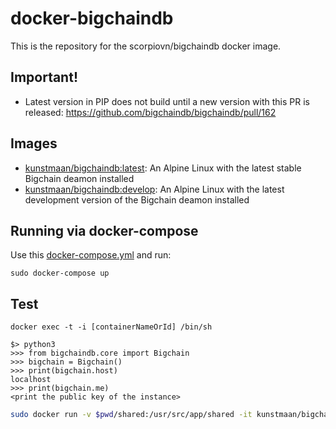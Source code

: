 # docker-bigchaindb

This is the repository for the scorpiovn/bigchaindb docker image.

## Important!

* Latest version in PIP does not build until a new version with this PR is released: https://github.com/bigchaindb/bigchaindb/pull/162

## Images

* [kunstmaan/bigchaindb:latest](https://hub.docker.com/r/kunstmaan/bigchaindb/): An Alpine Linux with the latest stable Bigchain deamon installed
* [kunstmaan/bigchaindb:develop](https://hub.docker.com/r/kunstmaan/bigchaindb/): An Alpine Linux with the latest development version of the Bigchain deamon installed

## Running via docker-compose

Use this [docker-compose.yml](https://github.com/scorpiovn/docker-bigchaindb/blob/master/docker-compose.yml) and run:

```
sudo docker-compose up
```

## Test

```
docker exec -t -i [containerNameOrId] /bin/sh
```

```
$> python3
>>> from bigchaindb.core import Bigchain
>>> bigchain = Bigchain()
>>> print(bigchain.host)
localhost
>>> print(bigchain.me)
<print the public key of the instance>
```
```bash
sudo docker run -v $pwd/shared:/usr/src/app/shared -it kunstmaan/bigchaindb:develop /bin/sh
```
